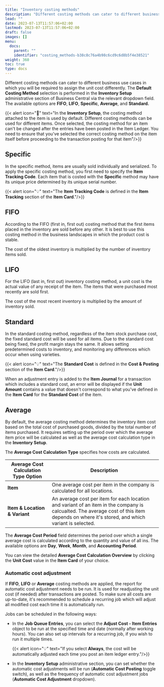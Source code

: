```yaml
---
title: "Inventory costing methods"
description: "Different costing methods can cater to different business use cases in which you will be required to assign the unit cost differently."
lead: ""
date: 2023-07-13T11:57:06+02:00
lastmod: 2023-07-13T11:57:06+02:00
draft: false
images: []
menu:
  docs:
    parent: ""
    identifier: "costing_methods-b38c8c76a4b98c6cd9c6d8b5f4e38521"
weight: 360
toc: true
type: docs
---
```


Different costing methods can cater to different business use cases in which you will be required to assign the unit cost differently. The **Default Costing Method** selection is performed in the **Inventory Setup** administrative section of Business Central via the relevant dropdown field. The available options are **FIFO**, **LIFO**, **Specific**, **Average**, and **Standard.**


  {{< alert icon="📝" text="In the <b>Inventory Setup</b>, the costing method attached to the item is used by default. Different costing methods can be used for different items. Once selected, the costing method for an item can't be changed after the entries have been posted in the Item Ledger. You need to ensure that you've selected the correct costing method on the item itself before proceeding to the transaction posting for that item"/>}}

## Specific

In the specific method, items are usually sold individually and serialized. To apply the specific costing method, you first need to specify the **Item Tracking Code**. Each item that is costed with the **Specific** method may have its unique price determined by its unique serial number. 

  {{< alert icon="💡" text="The <b>Item Tracking Code</b> is defined in the <b>Item Tracking</b> section of the <b>Item Card</b>."/>}}

## FIFO

According to the FIFO (first in, first out) costing method that the first items placed in the inventory are sold before any other. It is best to use this costing method in the business landscapes in which the product cost is stable.

The cost of the oldest inventory is multiplied by the number of inventory items sold. 

## LIFO

For the LIFO (last in, first out) inventory costing method, a unit cost is the actual value of any receipt of the item. The items that were purchased most recently are sold first.

The cost of the most recent inventory is multiplied by the amount of inventory sold.

## Standard

In the standard costing method, regardless of the item stock purchase cost, the fixed standard cost will be used for all items. Due to the standard cost being fixed, the profit margin stays the same. It allows setting predetermined costs to inventory, and monitoring any differences which occur when using varieties. 

  {{< alert icon="💡" text="The <b>Standard Cost</b> is defined in the <b>Cost & Posting</b> section of the <b>Item Card</b>."/>}}

When an adjustment entry is added to the **Item Journal** for a transaction which includes a standard cost, an error will be displayed if the **Unit Amount** contains a value that doesn't correspond to what you've defined in the **Item Card** for the **Standard Cost** of the item.

## Average

By default, the average costing method determines the inventory item cost based on the total cost of purchased goods, divided by the total number of items purchased. It requires setting up the period over which the average item price will be calculated as well as the average cost calculation type in the **Inventory Setup**. 

The **Average Cost Calculation Type** specifies how costs are calculated. 

| Average Cost Calculation Type Option      | Description |
| ----------- | ----------- |
| **Item**       | One average cost per item in the company is calculated for all locations.    |
| **Item & Location & Variant**   | An average cost per item for each location and variant of an item in the company is calcualted. The average cost of this item depends on where it's stored, and which variant is selected.       |

The **Average Cost Period** field determines the period over which a single average cost is calculated according to the quantity and value of all ins. The available options are **Day**, **Week**, **Month**, and **Accounting Period**.

You can view the detailed **Average Cost Calculation Overview** by clicking the **Unit Cost** value in the **Item Card** of your choice.

### Automatic cost adjustment

If **FIFO**, **LIFO** or **Average** costing methods are applied, the report for automatic cost adjustment needs to be run. It is used for readjusting the unit cost (if needed) after transactions are posted. To make sure all costs are up-to-date, it's recommended to schedule a recurring job which will adjust all modified cost each time it is automatically run. 

Jobs can be scheduled in the following ways:

- In the **Job Queue Entries**, you can select the **Adjust Cost - Item Entries** object to be run at the specified time and date (normally after working hours). You can also set up intervals for a recurring job, if you wish to run it multiple times.

  {{< alert icon="💡" text="If you select <b>Always</b>, the cost will be automatically adjusted each time you post an item ledger entry."/>}}

- In the **Inventory Setup** administrative section, you can set whether the automatic cost adjustments will be run (**Automatic Cost Posting** toggle switch), as well as the frequency of automatic cost adjustment jobs (**Automatic Cost Adjustment** dropdown).


